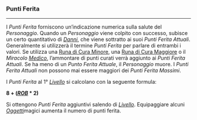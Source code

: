 ### Punti Ferita

---

I *Punti Ferita* forniscono un’indicazione numerica sulla salute del *Personaggio*. Quando un *Personaggio* viene colpito con successo, subisce un certo quantitativo di [*Danni*](..\combattimento\attacco.md), che viene sottratto ai suoi *Punti Ferita Attuali*. Generalmente si utilizzerà il termine *Punti Ferita* per parlare di entrambi i valori. Se utilizza una [Runa di Cura Minore](..\oggetti\rune.md), una [Runa di Cura Maggiore](..\oggetti\rune.md) o il *Miracolo* [*Medico*](..\magia\liv-I.md), l’ammontare di punti curati verrà aggiunto ai *Punti Ferita Attuali*. Se ha meno di un *Punto Ferita Attuale*, il *Personaggio* muore. I *Punti Ferita Attuali* non possono mai essere maggiori dei *Punti Ferita Massimi*.

I *Punti Ferita* al 1° [*Livello*](livelli.md) si calcolano con la seguente formula:

**8 + ([*ROB*](caratteristiche.md) * 2)**

Si ottengono *Punti Ferita* aggiuntivi salendo di [*Livello*](livelli.md). Equipaggiare alcuni [*Oggetti*](..\oggetti.md)magici aumenta il numero di punti ferita.

